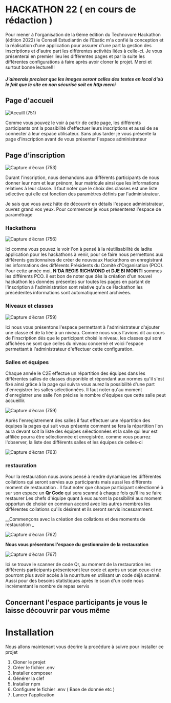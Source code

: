 # HACKATHON 22 ( en cours de rédaction )
Pour mener à l'organisation de la 6ème édition du Technovore Hackathon (édition 2022) le Conseil Estudiantin de l'Esatic m'a confié la conception et la réalisation d'une application pour assurer d'une part la gestion des inscriptions  et d'autre part les différentes activités liées à celle-ci.
Je vous présenterai en premier lieu les différentes pages et par la suite les différentes configurations à faire après avoir cloner le projet.
Merci et surtout bonne lecture!!!

##### J'aimerais preciser que les images seront celles des testes en local d'où le fait que le site en non sécurisé soit en http merci

## Page d'accueil
![Aceuill (751)](https://user-images.githubusercontent.com/62190055/160437217-f239db67-7d04-4f81-bb38-e58e4a16928f.png)

Comme vous pouvez le voir à partir de cette page, les différents participants ont la possibilité d'effectuer leurs inscriptions et aussi de se connecter à leur espace utilisateur. Sans plus tarder je vous présente la page d'inscription avant de vous présenter l'espace administrateur

## Page d'inscription

![Capture d’écran (753)](https://user-images.githubusercontent.com/62190055/160438152-728597f4-3c53-4ae6-9e24-4c4d205e5fec.png)

Durant l'inscription, nous demandons aux différents participants de nous donner leur nom et leur prénom, leur matricule ainsi que les informations relatives à leur classe. Il faut noter que le choix des classes est une liste sélective qui elle est fonction des paramètres définis par l'administrateur.

Je sais que vous avez hâte de découvrir en détails l'espace administrateur, ouvrez grand vos yeux.
Pour commencer je vous présenterez l'espace de paramétrage 

### Hackathons
![Capture d’écran (756)](https://user-images.githubusercontent.com/62190055/160440952-00f47990-b493-4e31-84fc-23c372d5f43b.png)

Ici comme vous pouvez le voir l'on à pensé à la réutilisabilité de ladite application pour les hackathons à venir, pour ce faire nous permettons aux différents gestionnaires de créer de nouveaux Hackathons en enregistrant les informations des différents Présidents du Comité d'Organisation (PCO).
Pour cette année moi, **N'DA REGIS RICHMOND et DJE BI MOINTI** sommes les différents PCO. il est bon de noter que dès la création d'un nouvel hackathon les données présentes sur toutes les pages en partant de l'inscription à l'administration sont relative qu'a ce Hackathon les précédentes informations sont automatiquement archivées.

### Niveaux et classes
![Capture d’écran (759)](https://user-images.githubusercontent.com/62190055/160442083-5c65c105-bf3c-40ad-a3f6-aba1d5707a42.png)

Ici nous vous présentons l'espace permettant à l'administrateur d'ajouter une classe et de la liée à un niveau.
Comme nous vous l'avions dit au cours de l'inscription dés que le participant choisi le niveau, les classes qui sont affichées ne sont que celles du niveau concerné et voici l'espace permettant à l'administrateur d'effectuer cette configuration.


### Salles et équipes

 Chaque année le C2E effectue un répartition des équipes dans les différentes salles de classes disponible et répondant aux normes qu'il s'est fixé ainsi grâce à la page qui suivra vous aurez la possibilité d'une part d'enregistrer les salles sélectionnées. Il faut noter qu'au moment d'enregistrer une salle l'on précise le nombre d'équipes que cette salle peut accueillir. 

![Capture d’écran (759)](https://user-images.githubusercontent.com/62190055/160443343-de652834-375b-41c0-9e68-33a0de969c68.png)

Après l'enregistrement des salles il faut effectuer une répartition des équipes la pages qui suit vous présente comment se fera la répartition
l'on aura devant soit la liste des équipes sélectionnées et la salle qui leur est affiliée pourra être sélectionnée et enregistrée.
comme vous pourrez l'observer, la liste des différents salles et les équipes de celles-ci

![Capture d’écran (763)](https://user-images.githubusercontent.com/62190055/160444284-03711afb-2c1e-4fee-89c3-a6e698d88081.png)

### restauration

Pour la restauration nous avons pensé à rendre dynamique les différentes collations qui seront servies aux participants mais aussi les différents moment de restauration . Il faut noter que chaque participant sélectionné à sur son espace un **Qr Code** qui sera scanné à chaque fois qu'il ira se faire restaurer 
Les chefs d'équipe quant à eux auront la possibilité aux moment opportun de choisir en commun accord avec les autres membres les différentes collations qu'ils désirent et ils seront servis incessamment.

__Commençons avec la création des collations et des moments de restauration _

![Capture d’écran (762)](https://user-images.githubusercontent.com/62190055/160445108-4949271b-c938-4ec3-92c9-e48e90095200.png)

__Nous vous présentons l'espace du gestionnaire de la restauration__

![Capture d’écran (767)](https://user-images.githubusercontent.com/62190055/160445964-16db84b3-d30f-4adb-9c57-700014200db8.png)

Ici se trouve le scanner de code Qr, au moment de la restauration les différents participants présenteront leur code et après un scan ceux-ci ne pourront plus avoir accès à la nourriture en utilisant un code déjà scanné. Aussi pour des besoins statistiques après le scan d'un code nous incrémentant le nombre de repas servis



## **Concernant l'espace participants je vous le laisse découvrir par vous même**

# Installation

Nous allons maintenant vous décrire la procédure à suivre pour installer ce projet 

1) Cloner le projet 
2) Créer le fichier .env
4) Installer composer
5) Générer la clef 
6) Installer npm 
7) Configurer le fichier .env ( Base de donnée etc )
8) Lancer l'application


